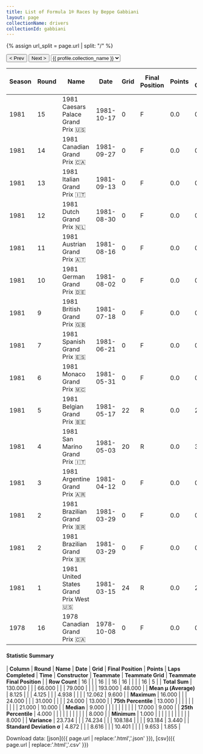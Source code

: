 ```yaml
---
title: List of Formula 1® Races by Beppe Gabbiani
layout: page
collectionName: drivers
collectionId: gabbiani
---
```


{% assign url_split = page.url | split: "/" %}
<div id="collection-navigation">
<button onclick="selector.options[selector.selectedIndex-1].value && (window.location = selector.options[selector.selectedIndex-1].value);">&lt; Prev</button>
<button onclick="selector.options[selector.selectedIndex+1].value && (window.location = selector.options[selector.selectedIndex+1].value);">Next &gt;</button>
<select id="selector" onchange="this.options[this.selectedIndex].value && (window.location = this.options[this.selectedIndex].value);">
  {% for collectionId in site.data[page.collectionName].refs %}
    {% if collectionId == page.collectionId %}
      {% assign selected = "selected" %}
    {% else %}
      {% assign selected = "" %}
    {% endif %}
    {% assign profile = site.data[page.collectionName][collectionId].profile %}
    <option value="/f1/{{ page.collectionName }}/{{ collectionId }}/{{ url_split[4] }}" {{ selected }}>{{ profile.collection_name }}</option>
  {% endfor %}
</select>
</div>

| Season | Round | Name | Date | Grid | Final Position | Points | Laps Completed | Time | Constructor | Teammate | Teammate Grid | Teammate Final Position |
|--|--|--|--|--|--|--|--|--|--|--|--|--|
| 1981 | 15 | 1981 Caesars Palace Grand Prix 🇺🇸 | 1981-10-17 | 0 | F | 0.0 | 0 |   | Osella 🇮🇹 | [Jean-Pierre Jarier 🇫🇷](/f1/drivers/jarier) | 21 | R |
| 1981 | 14 | 1981 Canadian Grand Prix 🇨🇦 | 1981-09-27 | 0 | F | 0.0 | 0 |   | Osella 🇮🇹 | [Jean-Pierre Jarier 🇫🇷](/f1/drivers/jarier) | 23 | R |
| 1981 | 13 | 1981 Italian Grand Prix 🇮🇹 | 1981-09-13 | 0 | F | 0.0 | 0 |   | Osella 🇮🇹 | [Jean-Pierre Jarier 🇫🇷](/f1/drivers/jarier) | 18 | 9 |
| 1981 | 12 | 1981 Dutch Grand Prix 🇳🇱 | 1981-08-30 | 0 | F | 0.0 | 0 |   | Osella 🇮🇹 | [Jean-Pierre Jarier 🇫🇷](/f1/drivers/jarier) | 18 | R |
| 1981 | 11 | 1981 Austrian Grand Prix 🇦🇹 | 1981-08-16 | 0 | F | 0.0 | 0 |   | Osella 🇮🇹 | [Jean-Pierre Jarier 🇫🇷](/f1/drivers/jarier) | 14 | 10 |
| 1981 | 10 | 1981 German Grand Prix 🇩🇪 | 1981-08-02 | 0 | F | 0.0 | 0 |   | Osella 🇮🇹 | [Jean-Pierre Jarier 🇫🇷](/f1/drivers/jarier) | 17 | 8 |
| 1981 | 9 | 1981 British Grand Prix 🇬🇧 | 1981-07-18 | 0 | F | 0.0 | 0 |   | Osella 🇮🇹 | [Jean-Pierre Jarier 🇫🇷](/f1/drivers/jarier) | 20 | 8 |
| 1981 | 7 | 1981 Spanish Grand Prix 🇪🇸 | 1981-06-21 | 0 | F | 0.0 | 0 |   | Osella 🇮🇹 | [Giorgio Francia 🇮🇹](/f1/drivers/francia) | 0 | F |
| 1981 | 6 | 1981 Monaco Grand Prix 🇲🇨 | 1981-05-31 | 0 | F | 0.0 | 0 |   | Osella 🇮🇹 | [Piercarlo Ghinzani 🇮🇹](/f1/drivers/ghinzani) | 0 | F |
| 1981 | 5 | 1981 Belgian Grand Prix 🇧🇪 | 1981-05-17 | 22 | R | 0.0 | 22 |   | Osella 🇮🇹 | [Piercarlo Ghinzani 🇮🇹](/f1/drivers/ghinzani) | 24 | 13 |
| 1981 | 4 | 1981 San Marino Grand Prix 🇮🇹 | 1981-05-03 | 20 | R | 0.0 | 31 |   | Osella 🇮🇹 | [Miguel Ángel Guerra 🇦🇷](/f1/drivers/guerra) | 22 | R |
| 1981 | 3 | 1981 Argentine Grand Prix 🇦🇷 | 1981-04-12 | 0 | F | 0.0 | 0 |   | Osella 🇮🇹 | [Miguel Ángel Guerra 🇦🇷](/f1/drivers/guerra) | 0 | F |
| 1981 | 2 | 1981 Brazilian Grand Prix 🇧🇷 | 1981-03-29 | 0 | F | 0.0 | 0 |   | Osella 🇮🇹 | [Miguel Ángel Guerra 🇦🇷](/f1/drivers/guerra) | 0 | F |
| 1981 | 2 | 1981 Brazilian Grand Prix 🇧🇷 | 1981-03-29 | 0 | F | 0.0 | 0 |   | Osella 🇮🇹 | [Eliseo Salazar 🇨🇱](/f1/drivers/salazar) | 0 | F |
| 1981 | 1 | 1981 United States Grand Prix West 🇺🇸 | 1981-03-15 | 24 | R | 0.0 | 26 |   | Osella 🇮🇹 | [Miguel Ángel Guerra 🇦🇷](/f1/drivers/guerra) | 0 | F |
| 1978 | 16 | 1978 Canadian Grand Prix 🇨🇦 | 1978-10-08 | 0 | F | 0.0 | 0 |   | Surtees 🇬🇧 | [René Arnoux 🇫🇷](/f1/drivers/arnoux) | 16 | R |

#### Statistic Summary

| **Column** | **Round** | **Name** | **Date** | **Grid** | **Final Position** | **Points** | **Laps Completed** | **Time** | **Constructor** | **Teammate** | **Teammate Grid** | **Teammate Final Position** |
| **Row Count** | 16 |  |  | 16 |  | 16 | 16 |  |  |  | 16 | 5 |
| **Total Sum** | 130.000 |  |  | 66.000 |  |  | 79.000 |  |  |  | 193.000 | 48.000 |
| **Mean μ (Average)** | 8.125 |  |  | 4.125 |  |  | 4.938 |  |  |  | 12.062 | 9.600 |
| **Maximum** | 16.000 |  |  | 24.000 |  |  | 31.000 |  |  |  | 24.000 | 13.000 |
| **75th Percentile** | 13.000 |  |  |  |  |  |  |  |  |  | 21.000 | 10.000 |
| **Median** | 9.000 |  |  |  |  |  |  |  |  |  | 17.000 | 9.000 |
| **25th Percentile** | 4.000 |  |  |  |  |  |  |  |  |  |  | 8.000 |
| **Minimum** | 1.000 |  |  |  |  |  |  |  |  |  |  | 8.000 |
| **Variance** | 23.734 |  |  | 74.234 |  |  | 108.184 |  |  |  | 93.184 | 3.440 |
| **Standard Deviation σ** | 4.872 |  |  | 8.616 |  |  | 10.401 |  |  |  | 9.653 | 1.855 |

Download data: [json]({{ page.url | replace:'.html','.json' }}), [csv]({{ page.url | replace:'.html','.csv' }})
